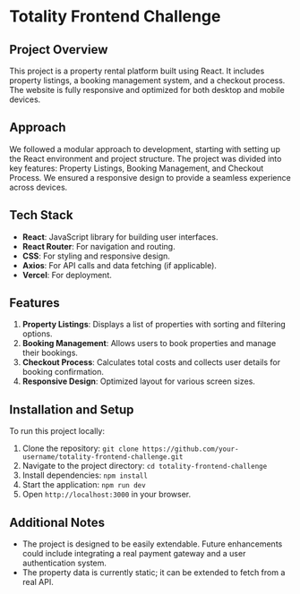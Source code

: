 
# Totality Frontend Challenge

## Project Overview
This project is a property rental platform built using React. It includes property listings, a booking management system, and a checkout process. The website is fully responsive and optimized for both desktop and mobile devices.

## Approach
We followed a modular approach to development, starting with setting up the React environment and project structure. The project was divided into key features: Property Listings, Booking Management, and Checkout Process. We ensured a responsive design to provide a seamless experience across devices.

## Tech Stack
- **React**: JavaScript library for building user interfaces.
- **React Router**: For navigation and routing.
- **CSS**: For styling and responsive design.
- **Axios**: For API calls and data fetching (if applicable).
- **Vercel**: For deployment.

## Features
1. **Property Listings**: Displays a list of properties with sorting and filtering options.
2. **Booking Management**: Allows users to book properties and manage their bookings.
3. **Checkout Process**: Calculates total costs and collects user details for booking confirmation.
4. **Responsive Design**: Optimized layout for various screen sizes.

## Installation and Setup
To run this project locally:
1. Clone the repository: `git clone https://github.com/your-username/totality-frontend-challenge.git`
2. Navigate to the project directory: `cd totality-frontend-challenge`
3. Install dependencies: `npm install`
4. Start the application: `npm run dev`
5. Open `http://localhost:3000` in your browser.

## Additional Notes
- The project is designed to be easily extendable. Future enhancements could include integrating a real payment gateway and a user authentication system.
- The property data is currently static; it can be extended to fetch from a real API.


